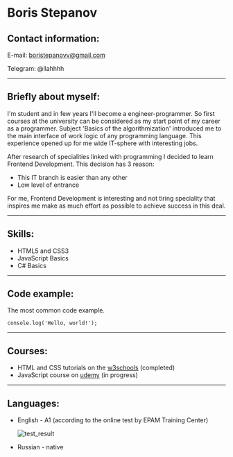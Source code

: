 # Boris Stepanov

## Contact information:

E-mail: boristepanovv@gmail.com

Telegram: @llahhhh

---

## Briefly about myself:

I'm student and in few years I'll become a engineer-programmer. So first courses at the university can be considered as my start point of my career as a programmer. Subject 'Basics of the algorithmization' introduced me to the main interface of work logic of any programming language. This experience opened up for me wide IT-sphere with interesting jobs.

After research of specialities linked with programming I decided to learn Frontend Development. This decision has 3 reason:
* This IT branch is easier than any other
* Low level of entrance

For me, Frontend Development is interesting and not tiring speciality that inspires me make as much effort as possible to achieve success in this deal.

---

## Skills:

* HTML5 and CSS3
* JavaScript Basics
* C# Basics

---

## Code example:

The most common code example.

```
console.log('Hello, world!');
```

---

## Courses:

* HTML and CSS tutorials on the [w3schools](https://www.w3schools.com/) (completed)
* JavaScript course on [udemy](https://www.udemy.com) (in progress)

---

## Languages:

* English - A1 (according to the online test by EPAM Training Center) 
  
    ![test_result](https://sun9-68.userapi.com/impf/moMDhGytP3_xLA1SCEfyrfz2yDsDmeHfYhYgrg/zRYDFbFhNcQ.jpg?size=431x41&quality=96&sign=eb82d1d01f8e4a81be7b080354a85231&type=albumd)

* Russian - native


